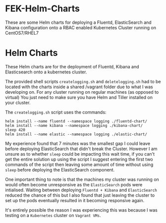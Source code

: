 # FEK-Helm-Charts
These are some Helm charts for deploying a Fluentd, ElasticSearch and Kibana configuration onto a RBAC enabled Kubernetes Cluster running on CentOS7/RHEL7

# Helm Charts

These Helm charts are for the deployment of Fluentd, Kibana and Elasticsearch onto a kubernetes cluster.

The provided shell scripts `createlogging.sh` and `deletelogging.sh` had to be located with the charts inside a shared /vagrant folder due to what I was developing on.
For any cluster running on regular machines (as opposed to virtual) You just need to make sure you have Helm and Tiller installed on your cluster.

The `createlogging.sh` script uses the commands:

`````
helm install --name fluentd --namespace logging ./fluentd-chart/
helm install --name kibana --namespace logging ./kibana-chart/
sleep 420
helm install --name elastic --namespace logging ./elastic-chart/
`````

My experience found that 7 minutes was the smallest gap I could leave before deploying ElasticSearch that didn't break the Cluster.
However I am unsure as to whether `sleep` could be impacting this wait time, if you can't get the entire solution up using the script I suggest entering the first two commands of the script then leaving some amount of time without using `sleep` before deploying the ElasticSearch component.

One important thing to note is that the machines my cluster was running on would often become unresponsive as the `ElasticSearch` pods were intialised. Waiting between deploying `Fluentd + Kibana` and `ElasticSearch` reduced the chance of this but I also found that just leaving the cluster to set up the pods eventually resulted in it becoming responsive again.

It's entirely possible the reason I was experiencing this was because I was testing on a `Kubernetes` cluster on `Vagrant VMs`.
